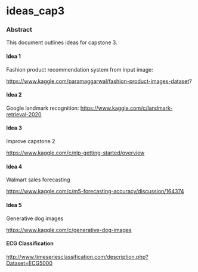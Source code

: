 # ideas_cap3

### Abstract

This document outlines ideas for capstone 3.

#### Idea 1

Fashion product recommendation system from input image: 

https://www.kaggle.com/paramaggarwal/fashion-product-images-dataset?

#### Idea 2

Google landmark recognition:
https://www.kaggle.com/c/landmark-retrieval-2020

#### Idea 3

Improve capstone 2

https://www.kaggle.com/c/nlp-getting-started/overview

#### Idea 4

Walmart sales forecasting

https://www.kaggle.com/c/m5-forecasting-accuracy/discussion/164374

#### Idea 5

Generative dog images

https://www.kaggle.com/c/generative-dog-images

#### ECG Classification

http://www.timeseriesclassification.com/description.php?Dataset=ECG5000
